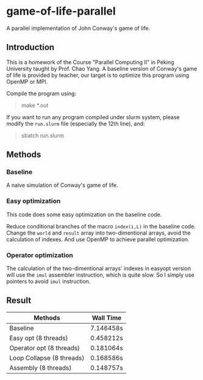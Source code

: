 # game-of-life-parallel
A parallel implementation of John Conway's game of life.

## Introduction
This is a homework of the Course "Parallel Computing II" in Peking University taught by Prof. Chao Yang.
A baseline version of Conway's game of life is provided by teacher, our target is to optimize this program using OpenMP or MPI.

Compile the program using:

> make *.out

If you want to run any program compiled under slurm system, please modify the `run.slurm` file (especially the 12th line), and:

> sbatch run.slurm

## Methods

### Baseline

A naive simulation of Conway's game of life.

### Easy optimization

This code does some easy optimization on the baseline code.

Reduce conditional branches of the macro `index(i,L)` in the baseline code.
Change the `world` and `result` array into two-dimentional arrays, avoid the calculation of indexes.
And use OpenMP to achieve parallel optimization.

### Operator optimization

The calculation of the two-dimentional arrays' indexes in easyopt version will use the `imul` assembler instruction, which is quite slow.
So I simply use pointers to avoid `imul` instruction.


## Result

| Methods | Wall Time |
|-|-|
| Baseline | 7.146458s |
| Easy opt (8 threads) | 0.458212s |
| Operator opt (8 threads) | 0.181064s |
| Loop Collapse (8 threads) | 0.168586s |
| Assembly (8 threads) | 0.148757s |
